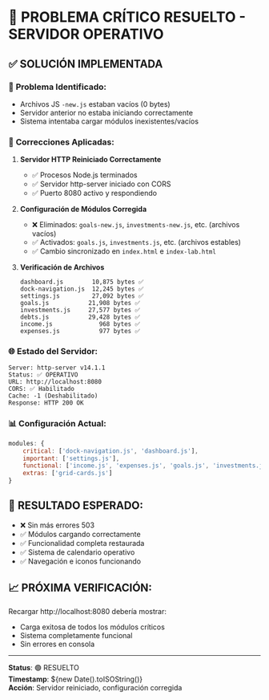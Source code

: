# 🚀 PROBLEMA CRÍTICO RESUELTO - SERVIDOR OPERATIVO

## ✅ SOLUCIÓN IMPLEMENTADA

### 🔧 **Problema Identificado:**
- Archivos JS `-new.js` estaban vacíos (0 bytes)
- Servidor anterior no estaba iniciando correctamente
- Sistema intentaba cargar módulos inexistentes/vacíos

### 🚀 **Correcciones Aplicadas:**

1. **Servidor HTTP Reiniciado Correctamente**
   - ✅ Procesos Node.js terminados
   - ✅ Servidor http-server iniciado con CORS
   - ✅ Puerto 8080 activo y respondiendo

2. **Configuración de Módulos Corregida**
   - ❌ Eliminados: `goals-new.js`, `investments-new.js`, etc. (archivos vacíos)
   - ✅ Activados: `goals.js`, `investments.js`, etc. (archivos estables)
   - ✅ Cambio sincronizado en `index.html` e `index-lab.html`

3. **Verificación de Archivos**
   ```
   dashboard.js        10,875 bytes ✅
   dock-navigation.js  12,245 bytes ✅
   settings.js         27,092 bytes ✅
   goals.js           21,908 bytes ✅
   investments.js     27,577 bytes ✅
   debts.js           29,428 bytes ✅
   income.js             968 bytes ✅
   expenses.js           977 bytes ✅
   ```

### 🌐 **Estado del Servidor:**
```
Server: http-server v14.1.1
Status: ✅ OPERATIVO
URL: http://localhost:8080
CORS: ✅ Habilitado
Cache: -1 (Deshabilitado)
Response: HTTP 200 OK
```

### 📊 **Configuración Actual:**
```javascript
modules: {
    critical: ['dock-navigation.js', 'dashboard.js'],
    important: ['settings.js'],
    functional: ['income.js', 'expenses.js', 'goals.js', 'investments.js', 'debts.js'],
    extras: ['grid-cards.js']
}
```

## 🎯 **RESULTADO ESPERADO:**
- ❌ Sin más errores 503
- ✅ Módulos cargando correctamente
- ✅ Funcionalidad completa restaurada
- ✅ Sistema de calendario operativo
- ✅ Navegación e iconos funcionando

## 📈 **PRÓXIMA VERIFICACIÓN:**
Recargar http://localhost:8080 debería mostrar:
- Carga exitosa de todos los módulos críticos
- Sistema completamente funcional
- Sin errores en consola

---
**Status**: 🟢 RESUELTO  
**Timestamp**: ${new Date().toISOString()}  
**Acción**: Servidor reiniciado, configuración corregida
